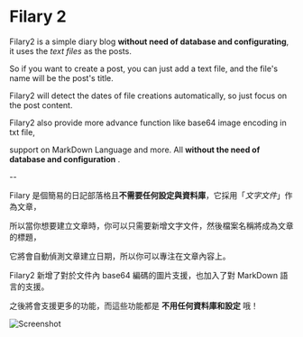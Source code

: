 # Filary 2

Filary2 is a simple diary blog **without need of database and configurating**, it uses the *text files* as the posts.

So if you want to create a post, you can just add a text file, and the file's name will be the post's title.

Filary2 will detect the dates of file creations automatically, so just focus on the post content.

Filary2 also provide more advance function like base64 image encoding in txt file,

support on MarkDown Language and more. All **without the need of database and configuration** .

--

Filary 是個簡易的日記部落格且**不需要任何設定與資料庫**，它採用「*文字文件*」作為文章，

所以當你想要建立文章時，你可以只需要新增文字文件，然後檔案名稱將成為文章的標題，

它將會自動偵測文章建立日期，所以你可以專注在文章內容上。

Filary2 新增了對於文件內 base64 編碼的圖片支援，也加入了對 MarkDown 語言的支援。

之後將會支援更多的功能，而這些功能都是 **不用任何資料庫和設定** 哦！

![Screenshot](http://i.imgur.com/NNOPoKR.png) 
